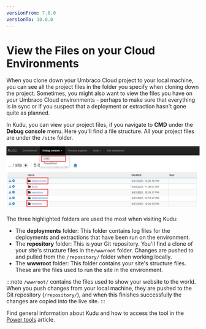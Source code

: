 ```yaml
---
versionFrom: 7.0.0
versionTo: 10.0.0
---
```


# View the Files on your Cloud Environments

When you clone down your Umbraco Cloud project to your local machine, you can see all the project files in the folder you specify when cloning down the project. Sometimes, you might also want to view the files you have on your Umbraco Cloud environments - perhaps to make sure that everything is in sync or if you suspect that a deployment or extraction hasn't gone quite as planned.

In Kudu, you can view your project files, if you navigate to **CMD** under the **Debug console** menu. Here you'll find a file structure. All your project files are under the `/site` folder.

![File structure](images/CMD-file-structure-v9.png)

The three highlighted folders are used the most when visiting Kudu:

* The **deployments** folder: This folder contains log files for the deployments and extractions that have been run on the environment.
* The **repository** folder: This is your Git repository. You'll find a clone of your site's structure files in the`/wwwroot` folder. Changes are pushed to and pulled from the `/repository/` folder when working locally.
* The **wwwroot** folder: This folder contains your site's structure files. These are the files used to run the site in the environment.

:::note
`/wwwroot/` contains the files used to show your website to the world. When you push changes from your local machine, they are pushed to the Git repository (`/repository/`), and when this finishes successfully the changes are copied into the live site.
:::

Find general information about Kudu and how to access the tool in the [Power tools](../) article.
